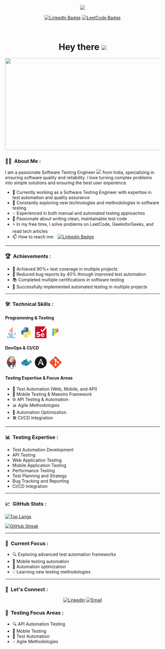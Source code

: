 <p align="center"><img src="https://media.giphy.com/media/M9gbBd9nbDrOTu1Mqx/giphy.gif" width="100"/></p>
<p align="center">
<a href="https://www.linkedin.com/in/lakshayainani"><img src="https://img.shields.io/badge/LinkedIn-blue?style=for-the-badge&logo=linkedin&logoColor=white" alt="LinkedIn Badge"></a>
<a href="https://leetcode.com/u/lakshayainani/"><img src="https://img.shields.io/badge/-LeetCode-FFA116?style=for-the-badge&logo=LeetCode&logoColor=black" alt="LeetCode Badge"></a>
</p>
<p align="center"><img src="https://komarev.com/ghpvc/?username=Lakshayainani&style=flat-square&color=blue" alt=""></p>

<h1 align="center">Hey there <img src="https://media.giphy.com/media/hvRJCLFzcasrR4ia7z/giphy.gif" width="40"></h1>

<p align="center"><img src="https://media.giphy.com/media/dWesBcTLavkZuG35MI/giphy.gif" width="600" height="300"  /></p>

### :technologist: &nbsp;About Me :

I am a passionate Software Testing Engineer <img src="https://media.giphy.com/media/WUlplcMpOCEmTGBtBW/giphy.gif" width="30"> from India, specializing in ensuring software quality and reliability. I love turning complex problems into simple solutions and ensuring the best user experience.

- 🔭 Currently working as a Software Testing Engineer with expertise in test automation and quality assurance
- 🌱 Constantly exploring new technologies and methodologies in software testing
- 💡 Experienced in both manual and automated testing approaches
- 🎯 Passionate about writing clean, maintainable test code
- ⚡ In my free time, I solve problems on LeetCode, GeeksforGeeks, and read tech articles
- 📫 How to reach me: &nbsp; [![Linkedin Badge](https://img.shields.io/badge/-Lakshaya-blue?style=flat&logo=Linkedin&logoColor=white)](https://www.linkedin.com/in/lakshayainani)

---

### 🏆 &nbsp;Achievements :

- 🏅 Achieved 90%+ test coverage in multiple projects
- 🎯 Reduced bug reports by 40% through improved test automation
- 📚 Completed multiple certifications in software testing
- 🚀 Successfully implemented automated testing in multiple projects

---

### 🛠 &nbsp;Technical Skills :

#### Programming & Testing
<p>
<img src="https://raw.githubusercontent.com/devicons/devicon/master/icons/java/java-original.svg" title="Java" alt="Java" width="40" height="40"/>&nbsp;
<img src="https://raw.githubusercontent.com/devicons/devicon/master/icons/python/python-original.svg" title="Python" alt="Python" width="40" height="40"/>&nbsp;
<img src="https://raw.githubusercontent.com/devicons/devicon/master/icons/selenium/selenium-original.svg" title="Selenium" alt="Selenium" width="40" height="40"/>&nbsp;
<img src="https://raw.githubusercontent.com/devicons/devicon/master/icons/pytest/pytest-original.svg" title="Pytest" alt="Pytest" width="40" height="40"/>&nbsp;
</p>

#### DevOps & CI/CD
<p>
<img src="https://raw.githubusercontent.com/devicons/devicon/master/icons/jenkins/jenkins-original.svg" title="Jenkins" alt="Jenkins" width="40" height="40"/>&nbsp;
<img src="https://raw.githubusercontent.com/devicons/devicon/master/icons/docker/docker-original.svg" title="Docker" alt="Docker" width="40" height="40"/>&nbsp;
<img src="https://raw.githubusercontent.com/devicons/devicon/master/icons/ansible/ansible-original.svg" title="Ansible" alt="Ansible" width="40" height="40"/>&nbsp;
<img src="https://raw.githubusercontent.com/devicons/devicon/master/icons/git/git-original.svg" title="Git" alt="Git" width="40" height="40"/>&nbsp;
</p>

#### Testing Expertise & Focus Areas
- 🔄 Test Automation (Web, Mobile, and API)
- 📱 Mobile Testing & Maestro Framework
- 🌐 API Testing & Automation
- 📊 Agile Methodologies
- 🚀 Automation Optimization
- 🛠️ CI/CD Integration

---

### 📊 &nbsp;Testing Expertise :

- Test Automation Development
- API Testing
- Web Application Testing
- Mobile Application Testing
- Performance Testing
- Test Planning and Strategy
- Bug Tracking and Reporting
- CI/CD Integration

---

### 📈 &nbsp;GitHub Stats :

[![Top Langs](https://github-readme-stats.vercel.app/api/top-langs/?username=lakshayainani&layout=compact&theme=vision-friendly-dark)](https://github.com/anuraghazra/github-readme-stats)

[![GitHub Streak](https://streak-stats.demolab.com?user=lakshayainani&theme=dark)](https://git.io/streak-stats)

---

### 🎯 &nbsp;Current Focus :

- 🔍 Exploring advanced test automation frameworks
- 📱 Mobile testing automation
- 🚀 Automation optimization
- 💡 Learning new testing methodologies

---

### 🤝 &nbsp;Let's Connect :

<p align="center">
<a href="https://www.linkedin.com/in/lakshayainani"><img src="https://img.shields.io/badge/-Lakshaya%20Inani-blue?style=flat-square&logo=Linkedin&logoColor=white" alt="LinkedIn"/></a>
<a href="mailto:your.email@example.com"><img src="https://img.shields.io/badge/-Email-red?style=flat-square&logo=Gmail&logoColor=white" alt="Email"/></a>
</p>

### 💼 &nbsp;Testing Focus Areas :

- 🔍 API Automation Testing
- 📱 Mobile Testing
- 🚀 Test Automation
- 💡 Agile Methodologies
